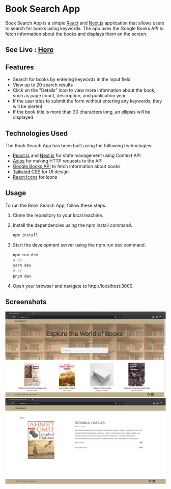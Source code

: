 # Book Search App

Book Search App is a simple [React](https://reactjs.org/) and [Next.js](https://nextjs.org/) application that allows users to search for books using keywords. The app uses the Google Books API to fetch information about the books and displays them on the screen.

## See Live : [Here]()

## Features

- Search for books by entering keywords in the input field
- View up to 20 search results
- Click on the "Details" icon to view more information about the book, such as page count, description, and publication year
- If the user tries to submit the form without entering any keywords, they will be alerted
- If the book title is more than 30 characters long, an ellipsis will be displayed

## Technologies Used

The Book Search App has been built using the following technologies:

- [React.js](https://reactjs.org/) and [Next.js](https://nextjs.org/) for state management using Context API
- [Axios](https://axios-http.com/) for making HTTP requests to the API
- [Google Books API](https://developers.google.com/books/docs/overview) to fetch information about books
- [Tailwind CSS](https://tailwindcss.com/) for UI design
- [React Icons](https://react-icons.github.io/react-icons/) for icons

## Usage

To run the Book Search App, follow these steps:

1. Clone the repository to your local machine.
2. Install the dependencies using the npm install command.

   ```bash
   npm install
   ```

3. Start the development server using the npm run dev command.

   ```bash
   npm run dev
   # or
   yarn dev
   # or
   pnpm dev
   ```

4. Open your browser and navigate to http://localhost:3000.

## Screenshots

![book home page](/public/screenshot1.png)
![book detail](/public/screenshot2.png)
